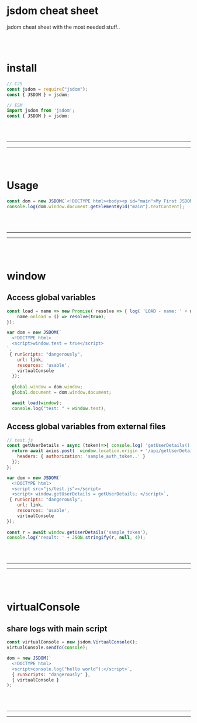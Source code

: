 # jsdom cheat sheet
jsdom cheat sheet with the most needed stuff..

<br>
<br>

# install
```javascript
// CJS
const jsdom = require("jsdom");
const { JSDOM } = jsdom;

// ESM
import jsdom from 'jsdom';
const { JSDOM } = jsdom;
```




<br><br>
 _____________________________________________________
 _____________________________________________________
<br><br>


# Usage

```javascript
const dom = new JSDOM(`<!DOCTYPE html><body><p id="main">My First JSDOM!</p></body>`);
console.log(dom.window.document.getElementById("main").textContent);
```



<br><br>
 _____________________________________________________
 _____________________________________________________
<br><br>

# window

## Access global variables
```javascript
const load = name => new Promise( resolve => { log( 'LOAD - name: ' + name );
    name.onload = () => resolve(true);
});

var dom = new JSDOM(`
  <!DOCTYPE html>
  <script>window.test = true</script>
`,
 { runScripts: "dangerously",
    url: link,
    resources: 'usable',
    virtualConsole
  });
  
  global.window = dom.window;
  global.document = dom.window.document;

  await load(window);
  console.log("test: " + window.test);
```


## Access global variables from external files
```javascript
// test.js
const getUserDetails = async (token)=>{ console.log( 'getUserDetails() - token: ' + token + '\nHost: ' + window.location.origin );
  return await axios.post(  window.location.origin + '/api/getUserDetails', { usertoken: token  }, {
    headers: { authorization: 'sample_auth_token..' }
  });
};
```

```javascript
var dom = new JSDOM(`
  <!DOCTYPE html>
  <script src="js/test.js"></script>
  <script> window.getUserDetails = getUserDetails; </script>`,
 { runScripts: "dangerously",
    url: link,
    resources: 'usable',
    virtualConsole
});
  
const r = await window.getUserDetails('sample_token');
console.log('result: ' + JSON.stringify(r, null, 4));
```



<br>
<br>

 _____________________________________________________
 _____________________________________________________
 

<br>
<br>


# virtualConsole

## share logs with main script
```javascript
const virtualConsole = new jsdom.VirtualConsole();
virtualConsole.sendTo(console);

dom = new JSDOM(`
  <!DOCTYPE html>
  <script>console.log("hello world");</script>`,
  { runScripts: "dangerously" },
  { virtualConsole }
);
```

<br>
<br>

 _____________________________________________________
 _____________________________________________________
 

<br>
<br>
